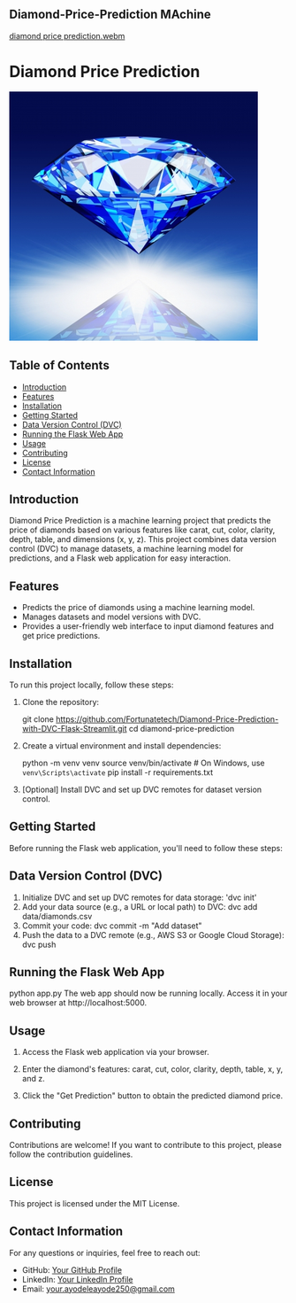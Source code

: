 ## Diamond-Price-Prediction MAchine

[diamond price prediction.webm](https://github.com/Fortunatetech/Diamond-Price-Prediction-with-DVC-Flask-Streamlit/assets/104451288/572d6e4c-dcb7-41da-bfe6-628e7361b2d0)

# Diamond Price Prediction

![Diamond](/images/blue.jpg)

## Table of Contents

- [Introduction](#introduction)
- [Features](#features)
- [Installation](#installation)
- [Getting Started](#getting-started)
- [Data Version Control (DVC)](#data-version-control-dvc)
- [Running the Flask Web App](#running-the-flask-web-app)
- [Usage](#usage)
- [Contributing](#contributing)
- [License](#license)
- [Contact Information](#contact-information)

## Introduction

Diamond Price Prediction is a machine learning project that predicts the price of diamonds based on various features like carat, cut, color, clarity, depth, table, and dimensions (x, y, z). This project combines data version control (DVC) to manage datasets, a machine learning model for predictions, and a Flask web application for easy interaction.

## Features

- Predicts the price of diamonds using a machine learning model.
- Manages datasets and model versions with DVC.
- Provides a user-friendly web interface to input diamond features and get price predictions.

## Installation

To run this project locally, follow these steps:

1. Clone the repository:

   git clone https://github.com/Fortunatetech/Diamond-Price-Prediction-with-DVC-Flask-Streamlit.git
   cd diamond-price-prediction

2. Create a virtual environment and install dependencies:

   python -m venv venv
   source venv/bin/activate # On Windows, use `venv\Scripts\activate`
   pip install -r requirements.txt

3. [Optional] Install DVC and set up DVC remotes for dataset version control.

## Getting Started

Before running the Flask web application, you'll need to follow these steps:

## Data Version Control (DVC)

1. Initialize DVC and set up DVC remotes for data storage:
   'dvc init'
2. Add your data source (e.g., a URL or local path) to DVC:
   dvc add data/diamonds.csv
3. Commit your code:
   dvc commit -m "Add dataset"
4. Push the data to a DVC remote (e.g., AWS S3 or Google Cloud Storage):
   dvc push

## Running the Flask Web App

python app.py
The web app should now be running locally. Access it in your web browser at http://localhost:5000.

## Usage

1. Access the Flask web application via your browser.

2. Enter the diamond's features: carat, cut, color, clarity, depth, table, x, y, and z.

3. Click the "Get Prediction" button to obtain the predicted diamond price.

## Contributing

Contributions are welcome! If you want to contribute to this project, please follow the contribution guidelines.

## License

This project is licensed under the MIT License.

## Contact Information

For any questions or inquiries, feel free to reach out:

- GitHub: [Your GitHub Profile](https://github.com/Fortunatetech)
- LinkedIn: [Your LinkedIn Profile](https://www.linkedin.com/in/ayo-ayodeji/)
- Email: your.ayodeleayode250@gmail.com
